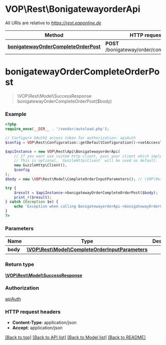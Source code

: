 # VOP\Rest\BonigatewayorderApi

All URIs are relative to *https://rest.eaponline.de*

Method | HTTP request | Description
------------- | ------------- | -------------
[**bonigatewayOrderCompleteOrderPost**](BonigatewayorderApi.md#bonigatewayordercompleteorderpost) | **POST** /bonigateway/order/completeOrder | 

# **bonigatewayOrderCompleteOrderPost**
> \VOP\Rest\Model\SuccessResponse bonigatewayOrderCompleteOrderPost($body)



### Example
```php
<?php
require_once(__DIR__ . '/vendor/autoload.php');

// Configure OAuth2 access token for authorization: apiAuth
$config = VOP\Rest\Configuration::getDefaultConfiguration()->setAccessToken('YOUR_ACCESS_TOKEN');

$apiInstance = new VOP\Rest\Api\BonigatewayorderApi(
    // If you want use custom http client, pass your client which implements `GuzzleHttp\ClientInterface`.
    // This is optional, `GuzzleHttp\Client` will be used as default.
    new GuzzleHttp\Client(),
    $config
);
$body = new \VOP\Rest\Model\CompleteOrderInputParameters(); // \VOP\Rest\Model\CompleteOrderInputParameters | 

try {
    $result = $apiInstance->bonigatewayOrderCompleteOrderPost($body);
    print_r($result);
} catch (Exception $e) {
    echo 'Exception when calling BonigatewayorderApi->bonigatewayOrderCompleteOrderPost: ', $e->getMessage(), PHP_EOL;
}
?>
```

### Parameters

Name | Type | Description  | Notes
------------- | ------------- | ------------- | -------------
 **body** | [**\VOP\Rest\Model\CompleteOrderInputParameters**](../Model/CompleteOrderInputParameters.md)|  | [optional]

### Return type

[**\VOP\Rest\Model\SuccessResponse**](../Model/SuccessResponse.md)

### Authorization

[apiAuth](../../README.md#apiAuth)

### HTTP request headers

 - **Content-Type**: application/json
 - **Accept**: application/json

[[Back to top]](#) [[Back to API list]](../../README.md#documentation-for-api-endpoints) [[Back to Model list]](../../README.md#documentation-for-models) [[Back to README]](../../README.md)

